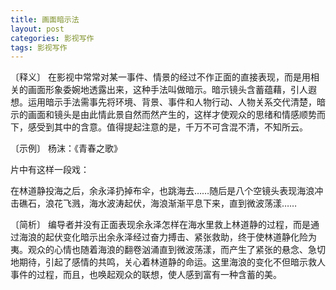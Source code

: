 ```yaml
---
title: 画面暗示法
layout: post
categories: 影视写作
tags: 影视写作
---
```


〔释义〕 在影视中常常对某一事件、情景的经过不作正面的直接表现，而是用相关的画面形象委婉地透露出来，这种手法叫做暗示。暗示镜头含蓄蕴藉，引人遐想。运用暗示手法需事先将环境、背景、事件和人物行动、人物关系交代清楚，暗示的画面和镜头是由此情此景自然而然产生的，这样才使观众的思绪和情感顺势而下，感受到其中的含意。值得提起注意的是，千万不可含混不清，不知所云。

〔示例〕 杨沫：《青春之歌》

片中有这样一段戏：

在林道静投海之后，余永泽扔掉布伞，也跳海去……随后是八个空镜头表现海浪冲击礁石，浪花飞溅，海水波涛起伏，海浪渐渐平息下来，直到微波荡漾……

〔简析〕 编导者并没有正面表现余永泽怎样在海水里救上林道静的过程，而是通过海浪的起伏变化暗示出余永泽经过奋力搏击、紧张救助，终于使林道静化险为夷。观众的心情也随着海浪的翻卷汹涌直到微波荡漾，而产生了紧张的悬念、急切地期待，引起了感情的共鸣，关心着林道静的命运。这里海浪的变化不但暗示救人事件的过程，而且，也唤起观众的联想，使人感到富有一种含蓄的美。 
